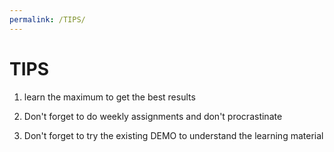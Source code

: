 ```yaml
---
permalink: /TIPS/
---
```


# TIPS

1. learn the maximum to get the best results

2. Don't forget to do weekly assignments and don't procrastinate

3. Don't forget to try the existing DEMO to understand the learning material